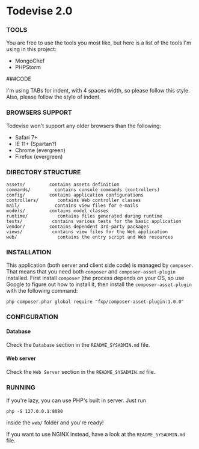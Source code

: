 Todevise 2.0
================================

### TOOLS


You are free to use the tools you most like, but here is a list of the
tools I'm using in this project:

* MongoChef
* PHPStorm

###CODE

I'm using TABs for indent, with 4 spaces width, so please follow this style.
Also, please follow the style of indent.

### BROWSERS SUPPORT

Todevise won't support any older browsers than the following:

* Safari 7+
* IE 11+ (Spartan?)
* Chrome (evergreen)
* Firefox (evergreen)

### DIRECTORY STRUCTURE

	assets/			contains assets definition
	commands/		  contains console commands (controllers)
	config/			contains application configurations
	controllers/	   contains Web controller classes
	mail/			  contains view files for e-mails
	models/			contains model classes
	runtime/		   contains files generated during runtime
	tests/			 contains various tests for the basic application
	vendor/			contains dependent 3rd-party packages
	views/			 contains view files for the Web application
	web/			   contains the entry script and Web resources

### INSTALLATION

This application (both server and client side code) is managed by `composer`.
That means that you need both `composer` and `composer-asset-plugin` installed.
First install `composer` (the process depends on your OS, so use Google to
figure out how to install it, then install the `composer-asset-plugin` with the
following command:

~~~
php composer.phar global require "fxp/composer-asset-plugin:1.0.0"
~~~

### CONFIGURATION

#### Database

Check the `Database` section in the `README_SYSADMIN.md` file.

#### Web server

Check the `Web Server` section in the `README_SYSADMIN.md` file.

### RUNNING

If you're lazy, you can use PHP's built in server. Just run

```
php -S 127.0.0.1:8080
```

inside the `web/` folder and you're ready!

If you want to use NGINX instead, have a look at the `README_SYSADMIN.md` file.
